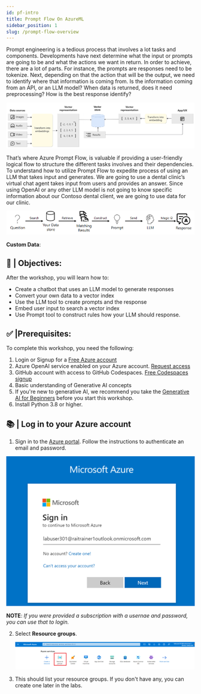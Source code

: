```yaml
---
id: pf-intro
title: Prompt Flow On AzureML
sidebar_position: 1
slug: /prompt-flow-overview
---
```


Prompt engineering is a tedious process that involves a lot tasks and components.  Developments have next determine what the input or prompts are going to be and what the actions we want in return.  In order to achieve, there are a lot of parts.  For instance, the prompts are responses need to be tokenize.  Next, depending on that the action that will be the output, we need to identify where that information is coming from.  Is the information coming from an API, or an LLM model?  When data is returned, does it need preprocessing?  How is the best response identify?

![Prompt Flow Vector Token Embed](/img/tutorial/vector-token-embed.png)

That’s where Azure Prompt Flow, is valuable if providing a user-friendly logical flow to structure the different tasks involves and their dependencies.  To understand how to utilize Prompt Flow to expedite process of using an LLM that takes input and generates.  We are going to use a dental clinic’s virtual chat agent takes input from users and provides an answer.  Since using OpenAI or any other LLM model is not going to know specific information about our Contoso dental client, we are going to use data for our clinic.

![RAG Pattern](/img/rag-pattern.png)

**Custom Data**:

## 🎯 | Objectives:
After the workshop, you will learn how to:

-	Create a chatbot that uses an LLM model to generate responses
-	Convert your own data to a vector index
-	Use the LLM tool to create prompts and the response
-	Embed user input to search a vector index
-	Use Prompt tool to construct rules how your LLM should response.


## ✅ |Prerequisites:
To complete this workshop, you need the following:
1. Login or Signup for a [Free Azure account](https://azure.microsoft.com/free/)
2. Azure OpenAI service enabled on your Azure account.  [Request access](https://aka.ms/oai/access)
3. GitHub account with access to GitHub Codespaces.  [Free Codespaces signup](https://github.com/features/codespaces)
4. Basic understanding of Generative AI concepts
5. If you're new to generative AI, we recommend you take the [Generative AI for Beginners](https://github.com/microsoft/generative-ai-for-beginners?WT.mc_id=academic-105485-koreyst) before you start this workshop.
5. Install Python 3.8 or higher.


## 📚 | Log in to your Azure account
1. Sign in to the [Azure portal](https://portal.azure.com/).  Follow the instructions to authenticate an email and password.  

![Azure Portal](/img/tutorial/azure-login.png)

**NOTE**: *If you were provided a subscription with a usernae and password, you can use that to login.*

2. Select **Resource groups**.

    ![Resource Groups](/img/tutorial/azure-resource-group.png)
    
3. This should list your resource groups.  If you don't have any, you can create one later in the labs.







 

